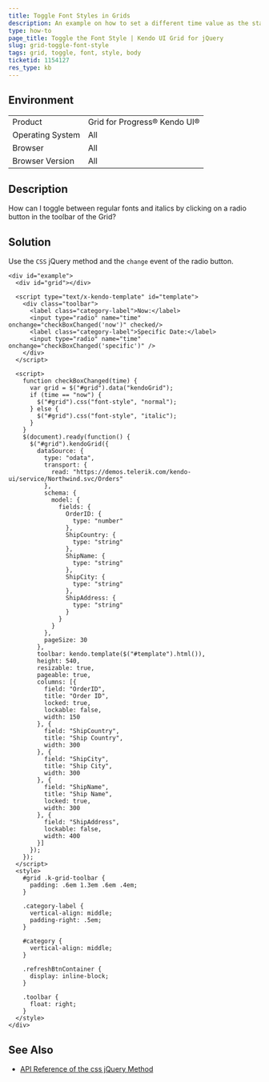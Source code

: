 ```yaml
---
title: Toggle Font Styles in Grids
description: An example on how to set a different time value as the start time of a TimePicker and change the order of the options in the list of the Kendo UI Grid.
type: how-to
page_title: Toggle the Font Style | Kendo UI Grid for jQuery
slug: grid-toggle-font-style
tags: grid, toggle, font, style, body
ticketid: 1154127
res_type: kb
---
```


## Environment

<table>
 <tr>
  <td>Product</td>
  <td>Grid for Progress® Kendo UI®</td>
 </tr>
 <tr>
  <td>Operating System</td>
  <td>All</td>
 </tr>
 <tr>
  <td>Browser</td>
  <td>All</td>
 </tr>
 <tr>
  <td>Browser Version</td>
  <td>All</td>
 </tr>
</table>

## Description

How can I toggle between regular fonts and italics by clicking on a radio button in the toolbar of the Grid?

## Solution

Use the `CSS` jQuery method and the `change` event of the radio button.

```dojo
<div id="example">
  <div id="grid"></div>

  <script type="text/x-kendo-template" id="template">
    <div class="toolbar">
      <label class="category-label">Now:</label>
      <input type="radio" name="time" onchange="checkBoxChanged('now')" checked/>
      <label class="category-label">Specific Date:</label>
      <input type="radio" name="time" onchange="checkBoxChanged('specific')" />
    </div>
  </script>

  <script>
    function checkBoxChanged(time) {
      var grid = $("#grid").data("kendoGrid");
      if (time == "now") {
        $("#grid").css("font-style", "normal");
      } else {
        $("#grid").css("font-style", "italic");
      }
    }
    $(document).ready(function() {
      $("#grid").kendoGrid({
        dataSource: {
          type: "odata",
          transport: {
            read: "https://demos.telerik.com/kendo-ui/service/Northwind.svc/Orders"
          },
          schema: {
            model: {
              fields: {
                OrderID: {
                  type: "number"
                },
                ShipCountry: {
                  type: "string"
                },
                ShipName: {
                  type: "string"
                },
                ShipCity: {
                  type: "string"
                },
                ShipAddress: {
                  type: "string"
                }
              }
            }
          },
          pageSize: 30
        },
        toolbar: kendo.template($("#template").html()),
        height: 540,
        resizable: true,
        pageable: true,
        columns: [{
          field: "OrderID",
          title: "Order ID",
          locked: true,
          lockable: false,
          width: 150
        }, {
          field: "ShipCountry",
          title: "Ship Country",
          width: 300
        }, {
          field: "ShipCity",
          title: "Ship City",
          width: 300
        }, {
          field: "ShipName",
          title: "Ship Name",
          locked: true,
          width: 300
        }, {
          field: "ShipAddress",
          lockable: false,
          width: 400
        }]
      });
    });
  </script>
  <style>
    #grid .k-grid-toolbar {
      padding: .6em 1.3em .6em .4em;
    }

    .category-label {
      vertical-align: middle;
      padding-right: .5em;
    }

    #category {
      vertical-align: middle;
    }

    .refreshBtnContainer {
      display: inline-block;
    }

    .toolbar {
      float: right;
    }
  </style>
</div>
```

## See Also

* [ API Reference of the css jQuery Method](http://api.jquery.com/css/)
